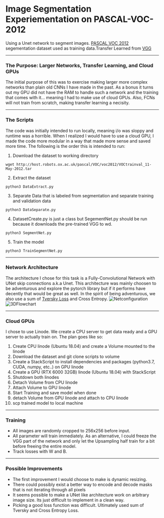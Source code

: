 # Image Segmentation Experiementation on PASCAL-VOC-2012
Using a Unet network to segment images.  [PASCAL VOC 2012](http://host.robots.ox.ac.uk/pascal/VOC/voc2012/) segementation dataset used as training data.Transfer Learned from [VGG](https://arxiv.org/abs/1409.1556)
____
### The Purpose: Larger Networks, Transfer Learning, and Cloud GPUs
The initial purpose of this was to exercise making larger more complex networks than plain old CNNs I have made in the past. As a bonus it turns out my GPU did not have the RAM to handle such a network and the training that comes with it... meaning I had to make use of cloud GPUs. Also, FCNs will not train from scratch, making transfer learning a necisity.
___
### The Scripts
The code was initially intended to run locally, meaning i/o was sloppy and runtime was a horrible. When I realized I would have to use a cloud GPU, I made the code more modular in a way that made more sense and saved more time. The following is the order this is intended to run:

1. Download the dataset to working directory
 ```
 wget http://host.robots.ox.ac.uk/pascal/VOC/voc2012/VOCtrainval_11-May-2012.tar
 ```
 2. Extract the dataset
 ```
 python3 DataExtract.py
 ````
 3. Separate Data that is labeled from segmentation and separate training and validation data
 ```
 python3 DataSeparate.py
 ```
 4. DatasetCreate.py is just a class but SegementNet.py should be run because it downloads the pre-trained VGG to wd.
 ```
 python3 SegmentNet.py
 ```
 5. Train the model
 ```
 python3 TrainSegmentNet.py
 ```
 ___
 ### Network Architecture
 The architecture I chose for this task is a Fully-Convolutional Network with UNet skip connections a.k.a Unet. This architecture was mainly choosen to be adventurous and explore the pytorch library but if it performs have decently that would be great as well. In the spirit of being adventurous, we also use a sum of [Tversky Loss](https://github.com/kevinzakka/pytorch-goodies/blob/master/losses.py) and Cross Entropy.
 ![Netconfiguration](SegmentNet-Config.png)
 ![3DFlowchart](3DSegmentNet.png)
 ___
 ### Cloud GPUs
 I chose to use Linode. We create a CPU server to get data ready and a GPU server to actually train on. The plan goes like so:
 1. Create CPU linode (Ubuntu 18.04) and create a Volume mounted to the linode
 2. Download the dataset and git clone scripts to volume
 3. Create a StackScript to install dependencies and packages (python3.7, CUDA, numpy, etc..) on GPU linode
 4. Create a GPU (RTX 6000 32GB) linode (Ubuntu 18.04) with StackScript
 6. Shutdown both linodes
 7. Detach Volume from CPU linode
 8. Attach Volume to GPU linode
 9. Start Training and save model when done
 10. detach Volume from GPU linode and attach to CPU linode
 11. scp trained model to local machine
 ___
 ### Training
 * All images are randomly cropped to 256x256 before input.
 * All parameter will train immediately. As an alternative, I could freeze the VGG part of the network and only let the Upsampling half train for a bit before freeing the entire model.
 * Track losses with W and B.
 ___
 ### Possible Improvements
 * The first improvement I would choose to make is dynamic resizing.
 * There could possibly exist a better way to encode and decode masks that is not iterating through all pixels
 * It seems possible to make a UNet like architecture work on arbitrary image size. Its just difficult to implement in a clean way.
 * Picking a good loss function was difficult. Ultimately used sum of Tversky and Cross Entropy Loss.
 
